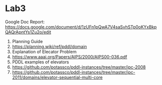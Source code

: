# Lab3
Google Doc Report: https://docs.google.com/document/d/1zUFn1pQwA7V4saSvhSTp0oKYxBkpQAQrApntYs1Zu2o/edit 


1. Planning Guide 
  2. https://planning.wiki/ref/pddl/domain 
3. Explanation of Elecator Problem
  3. https://www.aaai.org/Papers/AIPS/2000/AIPS00-036.pdf
4. PDDL examples of elevators
  5. https://github.com/potassco/pddl-instances/tree/master/ipc-2008 
  6. https://github.com/potassco/pddl-instances/tree/master/ipc-2011/domains/elevator-sequential-multi-core 
  
